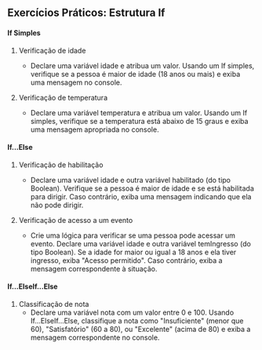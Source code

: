 ## Exercícios Práticos: Estrutura If

#### If Simples

1. Verificação de idade
    - Declare uma variável idade e atribua um valor. Usando um If simples, verifique se a pessoa é maior de idade (18 anos ou mais) e exiba uma mensagem no console.

1. Verificação de temperatura
    - Declare uma variável temperatura e atribua um valor. Usando um If simples, verifique se a temperatura está abaixo de 15 graus e exiba uma mensagem apropriada no console.

#### If...Else

1. Verificação de habilitação
    - Declare uma variável idade e outra variável habilitado (do tipo Boolean). Verifique se a pessoa é maior de idade e se está habilitada para dirigir. Caso contrário, exiba uma mensagem indicando que ela não pode dirigir.

1. Verificação de acesso a um evento
    - Crie uma lógica para verificar se uma pessoa pode acessar um evento. Declare uma variável idade e outra variável temIngresso (do tipo Boolean). Se a idade for maior ou igual a 18 anos e ela tiver ingresso, exiba "Acesso permitido". Caso contrário, exiba a mensagem correspondente à situação.    

#### If...ElseIf...Else

1. Classificação de nota
    - Declare uma variável nota com um valor entre 0 e 100. Usando If...ElseIf...Else, classifique a nota como "Insuficiente" (menor que 60), "Satisfatório" (60 a 80), ou "Excelente" (acima de 80) e exiba a mensagem correspondente no console.
